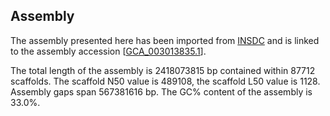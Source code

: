 **Assembly**
--------

The assembly presented here has been imported from [INSDC](http://www.insdc.org) and is linked to the assembly accession [[GCA\_003013835.1](http://www.ebi.ac.uk/ena/data/view/GCA_003013835.1)].

The total length of the assembly is 2418073815 bp contained within 87712 scaffolds.
The scaffold N50 value is 489108, the scaffold L50 value is 1128.
Assembly gaps span 567381616 bp. The GC% content of the assembly is 33.0%.
